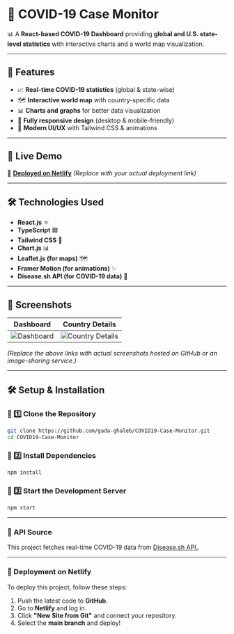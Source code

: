 # 🦠 COVID-19 Case Monitor

📊 A **React-based COVID-19 Dashboard** providing **global and U.S. state-level statistics** with interactive charts and a world map visualization.

---

## 🌟 Features
- 📈 **Real-time COVID-19 statistics** (global & state-wise)
- 🗺 **Interactive world map** with country-specific data
- 📊 **Charts and graphs** for better data visualization
- 📱 **Fully responsive design** (desktop & mobile-friendly)
- 🎨 **Modern UI/UX** with Tailwind CSS & animations

---

## 🚀 Live Demo
🔗 **[Deployed on Netlify](https://your-netlify-link.com)** *(Replace with your actual deployment link)*

---

## 🛠 Technologies Used
- **React.js** ⚛️
- **TypeScript** 🟦
- **Tailwind CSS** 🎨
- **Chart.js** 📊
- **Leaflet.js (for maps)** 🗺
- **Framer Motion (for animations)** ✨
- **Disease.sh API (for COVID-19 data)** 🦠

---

## 📸 Screenshots
| Dashboard | Country Details |
|-----------|----------------|
| ![Dashboard](https://your-image-link.com) | ![Country Details](https://your-image-link.com) |

*(Replace the above links with actual screenshots hosted on GitHub or an image-sharing service.)*

---

## 🛠 Setup & Installation
### **🔹 1️⃣ Clone the Repository**
```sh
git clone https://github.com/gada-ghaleb/COVID19-Case-Monitor.git
cd COVID19-Case-Monitor
 ```
### **🔹 2️⃣ Install Dependencies**
```sh
npm install
 ```
### **🔹 3️⃣ Start the Development Server**
```sh
npm start
 ```

---

### 🔗 API Source
This project fetches real-time COVID-19 data from [Disease.sh API.](https://disease.sh/).

---

### 📌 Deployment on Netlify
To deploy this project, follow these steps:

1. Push the latest code to **GitHub**.
2. Go to **Netlify** and log in.
3. Click **"New Site from Git"** and connect your repository.
4. Select the **main branch** and deploy!

 
